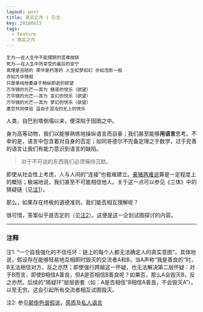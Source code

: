 ```yaml
---
layout: post
title: 真实之月 | 引文
key: 20180613
tags:
  - Feature
  - 真实之月
---
```

```
生为——在人生中不能摆脱的苦难枷锁
死为——在人生中所享受的最后的安宁
真理是丑陋的 荣华是朽落的 人生如梦如幻 亦如泡影一般
亦如万华镜般
只是单纯地委身于稍纵即逝的欲望
万华镜的光芒——其为 魅惑的悦乐（欲望）
万华镜的光芒——其为 变幻的悦乐（欲望）
万华镜的光芒——其为 梦幻的悦乐（欲望）
邀您共同体验 溢自于混沌的无上的快乐
```

<!--more-->

人类，自巴别塔倒塌以来，便深陷于囹圄之中。

身为高等动物，我们以能够熟练地操纵语言而自豪；我们甚至能够**用语言**思考。不幸的是，语言中包含着对自身的否定；如同哥德尔不完备定理之于数学，过于完善的语言让我们有能力意识到语言的缺陷。

> 对于不可说的东西我们必须保持沉默。 

即使从社会性上考虑，人与人间的“连接”也极难建立。[豪猪两难说](https://en.wikipedia.org/wiki/Hedgehog%27s_dilemma)算是一定程度上的概括；极端地说，我们甚至不可能相信他人。关于这一点可以参见《三体》中的猜疑链（见[注1](#1)）。

那么，如果存在终极的道德准则，我们能否相互理解呢？

很可惜，答案似乎是否定的（见[注2](#2)）。这便是这一企划试图探讨的内容。

---

### 注释

<span id="1">注1: “一个自我强化的不信任环：链上的每个人都无法确定人的真实意图”。具体地说，假设存在能够轻易地互相即时毁灭的交流者A和B，当A声称“我是善良的”时，B无法相信对方，反之亦然；即使强行跨越这一怀疑，也无法解决第二层怀疑：对于B而言，即使B相信A善良，但A是否相信B善良呢？如果否，那么A会毁灭B，反之亦然。后续的“猜疑环”层层嵌套（如：A是否相信“B相信A善良，不会毁灭A”），以至无穷。这会引起所有交流者相互试图毁灭。</span>

<span id="2">注2: 参见[颠倒色谱假说](https://en.wikipedia.org/wiki/Inverted_spectrum)，[感质](https://en.wikipedia.org/wiki/Qualia)及[私人语言](https://en.wikipedia.org/wiki/Private_language_argument)</span>

